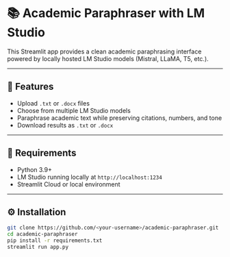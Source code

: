 # 📚 Academic Paraphraser with LM Studio

This Streamlit app provides a clean academic paraphrasing interface powered by locally hosted LM Studio models (Mistral, LLaMA, T5, etc.).

---

## 🚀 Features
- Upload `.txt` or `.docx` files
- Choose from multiple LM Studio models
- Paraphrase academic text while preserving citations, numbers, and tone
- Download results as `.txt` or `.docx`

---

## 🧰 Requirements
- Python 3.9+
- LM Studio running locally at `http://localhost:1234`
- Streamlit Cloud or local environment

---

## ⚙️ Installation
```bash
git clone https://github.com/<your-username>/academic-paraphraser.git
cd academic-paraphraser
pip install -r requirements.txt
streamlit run app.py
